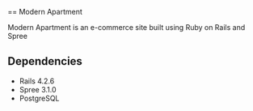 == Modern Apartment

Modern Apartment is an e-commerce site built using Ruby on Rails and Spree

## Dependencies
* Rails 4.2.6
* Spree 3.1.0
* PostgreSQL
